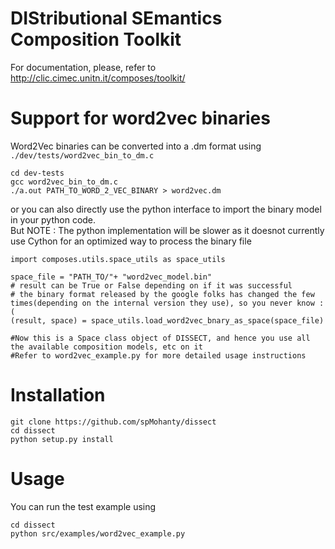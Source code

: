 DIStributional SEmantics Composition Toolkit 
============================================


For documentation, please, refer to http://clic.cimec.unitn.it/composes/toolkit/


Support for word2vec binaries
============================
Word2Vec binaries can be converted into a .dm format using ```./dev/tests/word2vec_bin_to_dm.c```   

```
cd dev-tests
gcc word2vec_bin_to_dm.c
./a.out PATH_TO_WORD_2_VEC_BINARY > word2vec.dm
```

or you can also directly use the python interface to import the binary model in your python code.   
But NOTE : The python implementation will be slower as it doesnot currently use Cython for an optimized way to process the binary file
```
import composes.utils.space_utils as space_utils

space_file = "PATH_TO/"+ "word2vec_model.bin"
# result can be True or False depending on if it was successful
# the binary format released by the google folks has changed the few times(depending on the internal version they use), so you never know :(
(result, space) = space_utils.load_word2vec_bnary_as_space(space_file)

#Now this is a Space class object of DISSECT, and hence you use all the available composition models, etc on it
#Refer to word2vec_example.py for more detailed usage instructions

```


Installation
============
```
git clone https://github.com/spMohanty/dissect
cd dissect
python setup.py install
```

Usage
=====
You can run the test example using 
```
cd dissect
python src/examples/word2vec_example.py
```